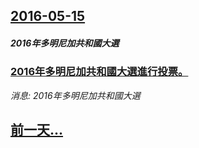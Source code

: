## [2016-05-15](/news/2016/05/15/index.md)

##### 2016年多明尼加共和國大選
### [2016年多明尼加共和國大選進行投票。 ](/news/2016/05/15/2016年多明尼加共和國大選進行投票.md)
_消息: 2016年多明尼加共和國大選_

## [前一天...](/news/2016/05/14/index.md)


